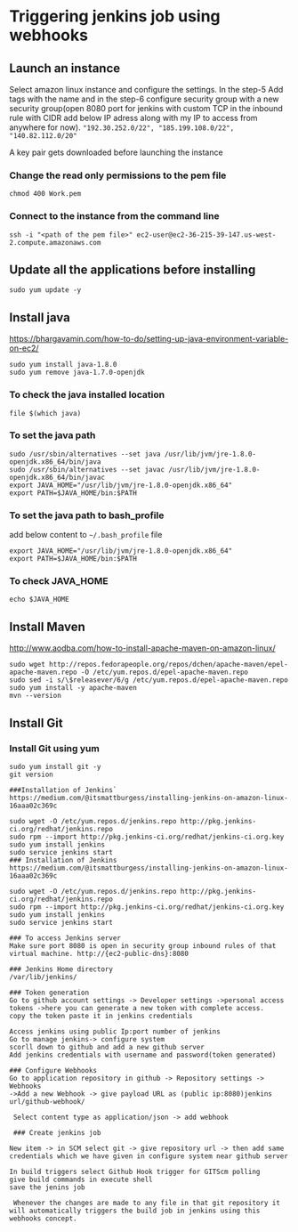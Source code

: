 # Triggering jenkins job using webhooks

## Launch an instance
Select amazon linux instance and configure the settings. In the step-5 Add tags with the name and in the step-6 configure security group with a new security group(open 8080 port for jenkins with custom TCP in the inbound rule with CIDR add below IP adress along with my IP  to access from anywhere for now).
`"192.30.252.0/22",
 "185.199.108.0/22",
 "140.82.112.0/20" `


A key pair gets downloaded before launching the instance
### Change the read only permissions to the pem file
`chmod 400 Work.pem`
### Connect to the instance from the command line
`ssh -i "<path of the pem file>" ec2-user@ec2-36-215-39-147.us-west-2.compute.amazonaws.com`

## Update all the applications before installing
`sudo yum update -y`

## Install java
https://bhargavamin.com/how-to-do/setting-up-java-environment-variable-on-ec2/
```
sudo yum install java-1.8.0
sudo yum remove java-1.7.0-openjdk
```
### To check the java installed location
`file $(which java)`
### To set the java path
```
sudo /usr/sbin/alternatives --set java /usr/lib/jvm/jre-1.8.0-openjdk.x86_64/bin/java
sudo /usr/sbin/alternatives --set javac /usr/lib/jvm/jre-1.8.0-openjdk.x86_64/bin/javac
export JAVA_HOME="/usr/lib/jvm/jre-1.8.0-openjdk.x86_64"
export PATH=$JAVA_HOME/bin:$PATH  
```
### To set the java path to bash_profile
add below content to `~/.bash_profile` file
```
export JAVA_HOME="/usr/lib/jvm/jre-1.8.0-openjdk.x86_64"
export PATH=$JAVA_HOME/bin:$PATH
```
### To check JAVA_HOME
`echo $JAVA_HOME`

## Install Maven
http://www.aodba.com/how-to-install-apache-maven-on-amazon-linux/
```
sudo wget http://repos.fedorapeople.org/repos/dchen/apache-maven/epel-apache-maven.repo -O /etc/yum.repos.d/epel-apache-maven.repo
sudo sed -i s/\$releasever/6/g /etc/yum.repos.d/epel-apache-maven.repo
sudo yum install -y apache-maven
mvn --version
```

## Install Git
### Install Git using yum
```
sudo yum install git -y
git version

###Installation of Jenkins`
https://medium.com/@itsmattburgess/installing-jenkins-on-amazon-linux-16aaa02c369c

sudo wget -O /etc/yum.repos.d/jenkins.repo http://pkg.jenkins-ci.org/redhat/jenkins.repo
sudo rpm --import http://pkg.jenkins-ci.org/redhat/jenkins-ci.org.key
sudo yum install jenkins
sudo service jenkins start
### Installation of Jenkins
https://medium.com/@itsmattburgess/installing-jenkins-on-amazon-linux-16aaa02c369c

sudo wget -O /etc/yum.repos.d/jenkins.repo http://pkg.jenkins-ci.org/redhat/jenkins.repo
sudo rpm --import http://pkg.jenkins-ci.org/redhat/jenkins-ci.org.key
sudo yum install jenkins
sudo service jenkins start

### To access Jenkins server
Make sure port 8080 is open in security group inbound rules of that virtual machine. http://{ec2-public-dns}:8080

### Jenkins Home directory
/var/lib/jenkins/

### Token generation
Go to github account settings -> Developer settings ->personal access tokens ->here you can generate a new token with complete access.
copy the token paste it in jenkins credentials

Access jenkins using public Ip:port number of jenkins 
Go to manage jenkins-> configure system 
scorll down to github and add a new github server 
Add jenkins credentials with username and password(token generated)

### Configure Webhooks 
Go to application repository in github -> Repository settings -> Webhooks 
->Add a new Webhook -> give payload URL as (public ip:8080)jenkins url/github-webhook/

 Select content type as application/json -> add webhook 

 ### Create jenkins job 

New item -> in SCM select git -> give repository url -> then add same credentials which we have given in configure system near github server 

In build triggers select Github Hook trigger for GITScm polling 
give build commands in execute shell 
save the jenins job  

 Whenever the changes are made to any file in that git repository it will automatically triggers the build job in jenkins using this webhooks concept.
 

